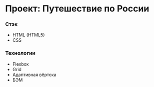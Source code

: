 # Проект: Путешествие по России

### Стэк
* HTML (HTML5)
* CSS

### Технологии
* Flexbox
* Grid
* Адаптивная вёртска
* БЭМ
